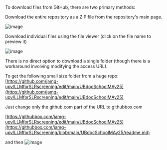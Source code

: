 To download files from GitHub, there are two primary methods:

Download the entire repository as a ZIP file from the repository's main page.

![image](https://github.com/user-attachments/assets/a4b8bb0a-720f-429d-b0e1-5eff0bda391c)

Download individual files using the file viewer (click on the file name to preview it)

![image](https://github.com/user-attachments/assets/ef3ad956-5398-4e2b-a127-9dded04d683c)

There is no direct option to download a single folder (though there is a workaround involving modifying the access URL).

  To get the following small size folder from a huge  repo: [https://github.com/jamg-upv/LLMforSLRscreening/edit/main/UBdocSchoolMAy25](https://github.com/jamg-upv/LLMforSLRscreening/edit/main/UBdocSchoolMAy25)

  Just change only the github.com part of the URL to githubbox.com 

  [https://githubbox.com/jamg-upv/LLMforSLRscreening/edit/main/UBdocSchoolMAy25](https://githubbox.com/jamg-upv/LLMforSLRscreening/blob/main/UBdocSchoolMAy25/readme.md)

  and then
  ![image](https://github.com/user-attachments/assets/53d82ba6-d2e5-4edb-bae1-adf8fa499ed1)

